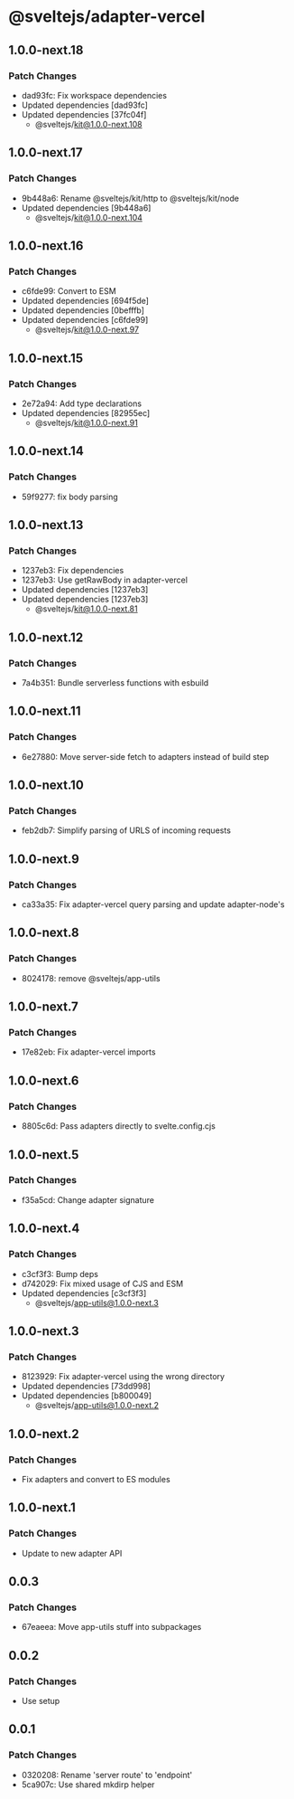 # @sveltejs/adapter-vercel

## 1.0.0-next.18

### Patch Changes

- dad93fc: Fix workspace dependencies
- Updated dependencies [dad93fc]
- Updated dependencies [37fc04f]
  - @sveltejs/kit@1.0.0-next.108

## 1.0.0-next.17

### Patch Changes

- 9b448a6: Rename @sveltejs/kit/http to @sveltejs/kit/node
- Updated dependencies [9b448a6]
  - @sveltejs/kit@1.0.0-next.104

## 1.0.0-next.16

### Patch Changes

- c6fde99: Convert to ESM
- Updated dependencies [694f5de]
- Updated dependencies [0befffb]
- Updated dependencies [c6fde99]
  - @sveltejs/kit@1.0.0-next.97

## 1.0.0-next.15

### Patch Changes

- 2e72a94: Add type declarations
- Updated dependencies [82955ec]
  - @sveltejs/kit@1.0.0-next.91

## 1.0.0-next.14

### Patch Changes

- 59f9277: fix body parsing

## 1.0.0-next.13

### Patch Changes

- 1237eb3: Fix dependencies
- 1237eb3: Use getRawBody in adapter-vercel
- Updated dependencies [1237eb3]
- Updated dependencies [1237eb3]
  - @sveltejs/kit@1.0.0-next.81

## 1.0.0-next.12

### Patch Changes

- 7a4b351: Bundle serverless functions with esbuild

## 1.0.0-next.11

### Patch Changes

- 6e27880: Move server-side fetch to adapters instead of build step

## 1.0.0-next.10

### Patch Changes

- feb2db7: Simplify parsing of URLS of incoming requests

## 1.0.0-next.9

### Patch Changes

- ca33a35: Fix adapter-vercel query parsing and update adapter-node's

## 1.0.0-next.8

### Patch Changes

- 8024178: remove @sveltejs/app-utils

## 1.0.0-next.7

### Patch Changes

- 17e82eb: Fix adapter-vercel imports

## 1.0.0-next.6

### Patch Changes

- 8805c6d: Pass adapters directly to svelte.config.cjs

## 1.0.0-next.5

### Patch Changes

- f35a5cd: Change adapter signature

## 1.0.0-next.4

### Patch Changes

- c3cf3f3: Bump deps
- d742029: Fix mixed usage of CJS and ESM
- Updated dependencies [c3cf3f3]
  - @sveltejs/app-utils@1.0.0-next.3

## 1.0.0-next.3

### Patch Changes

- 8123929: Fix adapter-vercel using the wrong directory
- Updated dependencies [73dd998]
- Updated dependencies [b800049]
  - @sveltejs/app-utils@1.0.0-next.2

## 1.0.0-next.2

### Patch Changes

- Fix adapters and convert to ES modules

## 1.0.0-next.1

### Patch Changes

- Update to new adapter API

## 0.0.3

### Patch Changes

- 67eaeea: Move app-utils stuff into subpackages

## 0.0.2

### Patch Changes

- Use setup

## 0.0.1

### Patch Changes

- 0320208: Rename 'server route' to 'endpoint'
- 5ca907c: Use shared mkdirp helper
